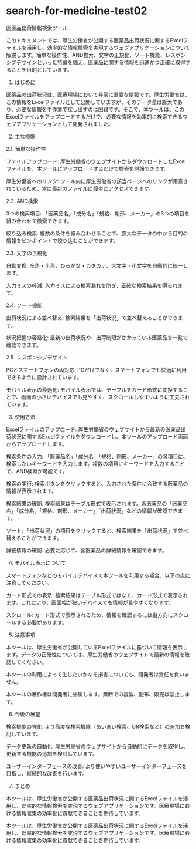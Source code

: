 # search-for-medicine-test02
医薬品出荷情報検索ツール



このドキュメントでは、厚生労働省が公開する医薬品出荷状況に関するExcelファイルを活用し、効率的な情報検索を実現するウェブアプリケーションについて解説します。簡単な操作性、AND検索、文字の正規化、ソート機能、レスポンシブデザインといった特徴を備え、医薬品に関する情報を迅速かつ正確に取得することを目的としています。



1. はじめに



医薬品の出荷状況は、医療現場において非常に重要な情報です。厚生労働省は、この情報をExcelファイルとして公開していますが、そのデータ量は膨大であり、必要な情報を手作業で探し出すのは困難です。そこで、本ツールは、このExcelファイルをアップロードするだけで、必要な情報を効率的に検索できるウェブアプリケーションとして開発されました。



2. 主な機能



2.1. 簡単な操作性







ファイルアップロード: 厚生労働省のウェブサイトからダウンロードしたExcelファイルを、本ツールにアップロードするだけで検索を開始できます。



厚生労働省へのリンク: ツール内に厚生労働省の該当ページへのリンクが用意されているため、常に最新のファイルに簡単にアクセスできます。



2.2. AND検索







3つの検索項目: 「医薬品名」「成分名」「規格、剤形、メーカー」の3つの項目を組み合わせて検索できます。



絞り込み検索: 複数の条件を組み合わせることで、膨大なデータの中から目的の情報をピンポイントで絞り込むことができます。



2.3. 文字の正規化







自動変換: 全角・半角、ひらがな・カタカナ、大文字・小文字を自動的に統一します。



入力ミスの軽減: 入力ミスによる検索漏れを防ぎ、正確な検索結果を得られます。



2.4. ソート機能







出荷状況による並べ替え: 検索結果を「出荷状況」で並べ替えることができます。



状況把握の容易化: 最新の出荷状況や、出荷制限がかかっている医薬品を一覧で確認できます。



2.5. レスポンシブデザイン







PCとスマートフォンの両対応: PCだけでなく、スマートフォンでも快適に利用できるように設計されています。



モバイル表示の最適化: モバイル表示では、テーブルをカード形式に変換することで、画面の小さいデバイスでも見やすく、スクロールしやすいように工夫されています。



3. 使用方法







Excelファイルのアップロード: 厚生労働省のウェブサイトから最新の医薬品出荷状況に関するExcelファイルをダウンロードし、本ツールのアップロード画面からアップロードします。



検索条件の入力: 「医薬品名」「成分名」「規格、剤形、メーカー」の各項目に、検索したいキーワードを入力します。複数の項目にキーワードを入力することで、AND検索が可能です。



検索の実行: 検索ボタンをクリックすると、入力された条件に合致する医薬品の情報が表示されます。



検索結果の確認: 検索結果はテーブル形式で表示されます。各医薬品の「医薬品名」「成分名」「規格、剤形、メーカー」「出荷状況」などの情報が確認できます。



ソート: 「出荷状況」の項目をクリックすると、検索結果を「出荷状況」で並べ替えることができます。



詳細情報の確認: 必要に応じて、各医薬品の詳細情報を確認できます。



4. モバイル表示について



スマートフォンなどのモバイルデバイスで本ツールを利用する場合、以下の点に注意してください。







カード形式での表示: 検索結果はテーブル形式ではなく、カード形式で表示されます。これにより、画面幅が狭いデバイスでも情報が見やすくなります。



スクロール: カード形式で表示されるため、情報を確認するには縦方向にスクロールする必要があります。



5. 注意事項







本ツールは、厚生労働省が公開しているExcelファイルに基づいて情報を表示します。データの正確性については、厚生労働省のウェブサイトで最新の情報を確認してください。



本ツールの利用によって生じたいかなる損害についても、開発者は責任を負いません。



本ツールの著作権は開発者に帰属します。無断での複製、配布、販売は禁止します。



6. 今後の展望







検索機能の強化: より高度な検索機能（あいまい検索、OR検索など）の追加を検討しています。



データ更新の自動化: 厚生労働省のウェブサイトから自動的にデータを取得し、更新する機能の追加を検討しています。



ユーザーインターフェースの改善: より使いやすいユーザーインターフェースを目指し、継続的な改善を行います。



7. まとめ



本ツールは、厚生労働省が公開する医薬品出荷状況に関するExcelファイルを活用し、効率的な情報検索を実現するウェブアプリケーションです。医療現場における情報収集の効率化に貢献できることを期待しています。




本ツールは、厚生労働省が公開する医薬品出荷状況に関するExcelファイルを活用し、効率的な情報検索を実現するウェブアプリケーションです。医療現場における情報収集の効率化に貢献できることを期待しています。
